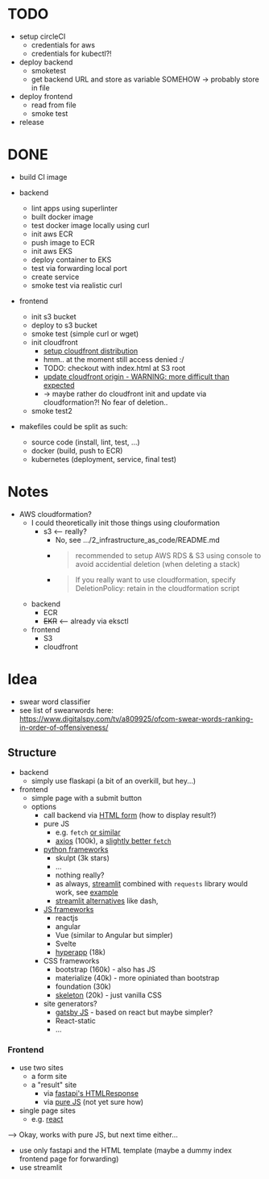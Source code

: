 # TODO

- setup circleCI
  - credentials for aws
  - credentials for kubectl?!
- deploy backend
  - smoketest
  - get backend URL and store as variable SOMEHOW -> probably store in file
- deploy frontend
  - read from file
  - smoke test
- release

# DONE

- build CI image
- backend

  - lint apps using superlinter
  - built docker image
  - test docker image locally using curl
  - init aws ECR
  - push image to ECR
  - init aws EKS
  - deploy container to EKS
  - test via forwarding local port
  - create service
  - smoke test via realistic curl

- frontend
  - init s3 bucket
  - deploy to s3 bucket
  - smoke test (simple curl or wget)
  - init cloudfront
    - [setup cloudfront distribution](https://docs.aws.amazon.com/AmazonCloudFront/latest/DeveloperGuide/distribution-web-creating-console.html)
    - hmm.. at the moment still access denied :/
    - TODO: checkout with index.html at S3 root
    - [update cloudfront origin - WARNING: more difficult than expected](https://stackoverflow.com/questions/42624579/update-cloudfront-configuration-using-awscli)
    - -> maybe rather do cloudfront init and update via cloudformation?! No fear of deletion..
  - smoke test2
- makefiles could be split as such:
  - source code (install, lint, test, ...)
  - docker (build, push to ECR)
  - kubernetes (deployment, service, final test)

# Notes

- AWS cloudformation?
  - I could theoretically init those things using clouformation
    - s3 <-- really?
      - No, see .../2_infrastructure_as_code/README.md
      - > recommended to setup AWS RDS & S3 using console to avoid accidential deletion (when deleting a stack)
      - > If you really want to use cloudformation, specify DeletionPolicy: retain in the cloudformation script
  - backend
    - ECR
    - ~~EKR~~ <-- already via eksctl
  - frontend
    - S3
    - cloudfront

# Idea

- swear word classifier
- see list of swearwords here: https://www.digitalspy.com/tv/a809925/ofcom-swear-words-ranking-in-order-of-offensiveness/

## Structure

- backend
  - simply use flaskapi (a bit of an overkill, but hey...)
- frontend
  - simple page with a submit button
  - options
    - call backend via [HTML form](https://stackoverflow.com/a/19933003/2135504) (how to display result?)
    - pure JS
      - e.g. `fetch` [or similar](https://levelup.gitconnected.com/all-possible-ways-of-making-an-api-call-in-plain-javascript-c0dee3c11b8b)
      - [axios](https://github.com/axios/axios) (100k), a [slightly better `fetch`](<https://blog.logrocket.com/axios-vs-fetch-best-http-requests/#:~:text=To%20send%20data%2C%20fetch(),stringify%20method>)
    - [python frameworks](https://blog.bitsrc.io/using-python-for-frontend-f90a0f8d51ae)
      - skulpt (3k stars)
      - ...
      - nothing really?
      - as always, [streamlit](https://streamlit.io/) combined with `requests` library would work, see [example](https://betterprogramming.pub/how-to-make-http-requests-in-streamlit-app-f22a77fd1ed7)
      - [streamlit alternatives](https://stackshare.io/streamlit/alternatives) like dash,
    - [JS frameworks](https://www.ideamotive.co/blog/best-frontend-frameworks)
      - reactjs
      - angular
      - Vue (similar to Angular but simpler)
      - Svelte
      - [hyperapp](https://github.com/jorgebucaran/hyperapp) (18k)
    - CSS frameworks
      - bootstrap (160k) - also has JS
      - materialize (40k) - more opiniated than bootstrap
      - foundation (30k)
      - [skeleton](https://github.com/dhg/Skeleton) (20k) - just vanilla CSS
    - site generators?
      - [gatsby JS](https://github.com/gatsbyjs/gatsby) - based on react but maybe simpler?
      - React-static
      - ...

### Frontend

- use two sites
  - a form site
  - a "result" site
    - via [fastapi's HTMLResponse](https://fastapi.tiangolo.com/advanced/custom-response/)
    - via [pure JS](https://blog.teclado.com/how-to-interact-with-rest-apis-from-javascript/) (not yet sure how)
- single page sites
  - e.g. [react](https://reactjs.org/docs/forms.html)

--> Okay, works with pure JS, but next time either...

- use only fastapi and the HTML template (maybe a dummy index frontend page for forwarding)
- use streamlit
